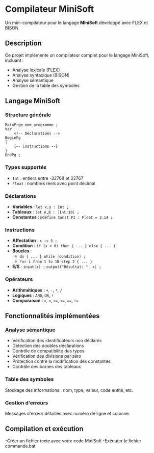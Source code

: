 # Compilateur MiniSoft

Un mini-compilateur pour le langage **MiniSoft** développé avec FLEX et BISON 

## Description

Ce projet implémente un compilateur complet pour le langage MiniSoft, incluant :
- Analyse lexicale (FLEX)
- Analyse syntaxique (BISON) 
- Analyse sémantique
- Gestion de la table des symboles

## Langage MiniSoft

### Structure générale
```
MainPrgm nom_programme ;
Var
    <!-- Déclarations -->
BeginPg
{
    {-- Instructions --}
}
EndPg ;
```

### Types supportés
- `Int` : entiers entre -32768 et 32767
- `Float` : nombres réels avec point décimal

### Déclarations
- **Variables** : `let x,y : Int ;`
- **Tableaux** : `let A,B : [Int;10] ;`
- **Constantes** : `@define Const PI : Float = 3.14 ;`

### Instructions
- **Affectation** : `x := 5 ;`
- **Condition** : `if (x > 0) then { ... } else { ... }`
- **Boucles** : 
  - `do { ... } while (condition) ;`
  - `for i from 1 to 10 step 2 { ... }`
- **E/S** : `input(x) ;` `output("Résultat: ", x) ;`

### Opérateurs
- **Arithmétiques** : `+`, `-`, `*`, `/`
- **Logiques** : `AND`, `OR`, `!`
- **Comparaison** : `>`, `<`, `>=`, `<=`, `==`, `!=`

## Fonctionnalités implémentées

### Analyse sémantique
- Vérification des identificateurs non déclarés
- Détection des doubles déclarations
- Contrôle de compatibilité des types
- Vérification des divisions par zéro
- Protection contre la modification des constantes
- Contrôle des bornes des tableaux

### Table des symboles
Stockage des informations : nom, type, valeur, code entité, etc.

### Gestion d'erreurs
Messages d'erreur détaillés avec numéro de ligne et colonne.

## Compilation et exécution
-Créer un fichier texte avec votre code MiniSoft
-Exécuter le fichier commande.bat


